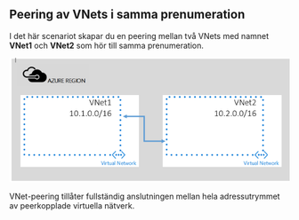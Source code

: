 ## Peering av VNets i samma prenumeration
I det här scenariot skapar du en peering mellan två VNets med namnet **VNet1** och **VNet2** som hör till samma prenumeration. 

![Grundläggande scenario](./media/virtual-networks-create-vnetpeering-scenario-basic-include/figure01.PNG)

VNet-peering tillåter fullständig anslutningen mellan hela adressutrymmet av peerkopplade virtuella nätverk.    

<!--HONumber=Sep16_HO3-->


